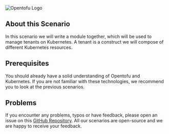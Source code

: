 ![Opentofu Logo](https://raw.githubusercontent.com/opentofu/brand-artifacts/main/full/transparent/SVG/on-light.svg)

## About this Scenario

In this scenario we will write a module together, which will be used to manage tenants on Kubernetes. A tenant is a construct we will compose of different Kubernetes resources.

## Prerequisites

You should already have a solid understanding of Opentofu and Kubernetes. If you are not familiar with these technologies, we recommend you to look at the previous scenarios.

## Problems

If you encounter any problems, typos or have feedback, please open an issue on this [GitHub Repository](https://github.com/peak-scale/koda-scenarios). All our scenarios are open-source and we are happy to receive your feedback.